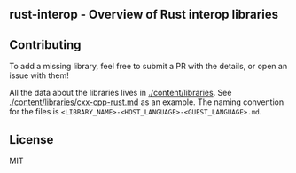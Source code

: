 ## rust-interop - Overview of Rust interop libraries

## Contributing

To add a missing library, feel free to submit a PR with the details, or open an issue with them!

All the data about the libraries lives in [./content/libraries](./content/libraries). See [./content/libraries/cxx-cpp-rust.md](./content/libraries/cxx-cpp-rust.md) as an example. The naming convention for the files is `<LIBRARY_NAME>-<HOST_LANGUAGE>-<GUEST_LANGUAGE>.md`.


## License

MIT
